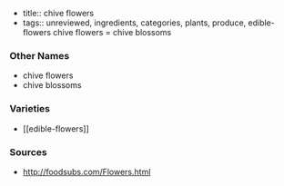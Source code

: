 - title:: chive flowers
- tags:: unreviewed, ingredients, categories, plants, produce, edible-flowers
chive flowers = chive blossoms

### Other Names

* chive flowers
* chive blossoms

### Varieties

* [[edible-flowers]]

### Sources
* http://foodsubs.com/Flowers.html
